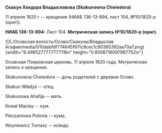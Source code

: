 **Скакун Хведора Владыславова (Skakunowna Chwiedora)**

11 апреля 1820 г -- крещение (НИАБ 136-13-894, лист 104, №10/1820-р
(ориг)).

**НИАБ 136-13-894:** Лист 104. **Метрическая запись №10/1820-р (ориг).**

![](./Осовская волость/Осово/Скакуны/Владыслав Агафия/media/010dabfdf774645f611c9cec1c90395392aa70a7.png){width="6.496527777777778in"
height="0.8508716097987752in"}

Осовская Покровская церковь. 11 апреля 1820 года. Метрическая запись о
крещении.

Skakunowna Chwiedora -- дочь родителей с деревни Осовo.

Skakun Władyś -- отец.

Skakunowa Ahafija -- мать.

Kowal Maciey -- кум.

Pieczaniowa Połonia -- кума.

Woyniewicz Tomasz -- ксёндз.
